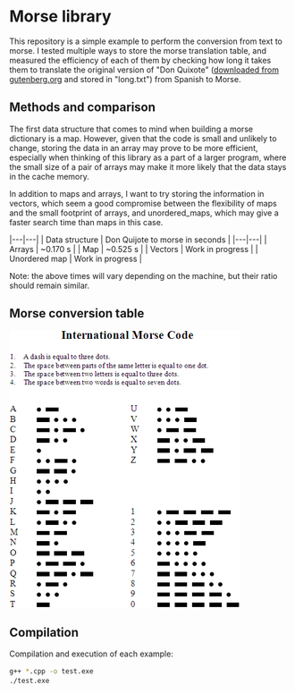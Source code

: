 # Morse library

This repository is a simple example to perform the conversion from text to morse. I tested multiple ways to store the morse translation table, and measured the efficiency of each of them by checking how long it takes them to translate the original version of "Don Quixote" ([downloaded from gutenberg.org](http://www.gutenberg.org/ebooks/2000) and stored in "long.txt") from Spanish to Morse.

## Methods and comparison

The first data structure that comes to mind when building a morse dictionary is a map. However, given that the code is small and unlikely to change, storing the data in an array may prove to be more efficient, especially when thinking of this library as a part of a larger program, where the small size of a pair of arrays may make it more likely that the data stays in the cache memory.

In addition to maps and arrays, I want to try storing the information in vectors, which seem a good compromise between the flexibility of maps and the small footprint of arrays, and unordered_maps, which may give a faster search time than maps in this case.

|---|---|
| Data structure | Don Quijote to morse in seconds |
|---|---|
| Arrays | ~0.170 s |
| Map | ~0.525 s |
| Vectors | Work in progress |
| Unordered map | Work in progress |

Note: the above times will vary depending on the machine, but their ratio should remain similar.

## Morse conversion table

![](International_Morse_Code.png)

## Compilation

Compilation and execution of each example:
```bash
g++ *.cpp -o test.exe
./test.exe
```
